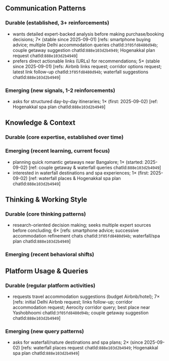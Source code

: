## Communication Patterns
### Durable (established, 3+ reinforcements)
- wants detailed expert-backed analysis before making purchase/booking decisions; 7× (stable since 2025-09-01) [refs: smartphone buying advice; multiple Delhi accommodation queries chatId:`3f05fd8480d94b`; couple getaway suggestion chatId:`888e103d2b4949`; Hogenakkal plan request chatId:`888e103d2b4949`]
- prefers direct actionable links (URLs) for recommendations; 5× (stable since 2025-09-01) [refs: Airbnb links request; corridor options request; latest link follow-up chatId:`3f05fd8480d94b`; waterfall suggestions chatId:`888e103d2b4949`]

### Emerging (new signals, 1-2 reinforcements)
- asks for structured day-by-day itineraries; 1× (first: 2025-09-02) [ref: Hogenakkal spa plan chatId:`888e103d2b4949`]

## Knowledge & Context
### Durable (core expertise, established over time)

### Emerging (recent learning, current focus)
- planning quick romantic getaways near Bangalore; 1× (started: 2025-09-02) [ref: couple getaway & waterfall queries chatId:`888e103d2b4949`]
- interested in waterfall destinations and spa experiences; 1× (first: 2025-09-02) [ref: waterfall places & Hogenakkal spa plan chatId:`888e103d2b4949`]

## Thinking & Working Style
### Durable (core thinking patterns)
- research-oriented decision making; seeks multiple expert sources before concluding; 6× [refs: smartphone advice; successive accommodation refinement chats chatId:`3f05fd8480d94b`; waterfall/spa plan chatId:`888e103d2b4949`]

### Emerging (recent behavioral shifts)

## Platform Usage & Queries
### Durable (regular platform activities)
- requests travel accommodation suggestions (budget Airbnb/hotel); 7× [refs: initial Delhi Airbnb request; links follow-up; corridor accommodation request; Aerocity corridor query; best place near Yashobhoomi chatId:`3f05fd8480d94b`; couple getaway suggestion chatId:`888e103d2b4949`]

### Emerging (new query patterns)
- asks for waterfall/nature destinations and spa plans; 2× (since 2025-09-02) [refs: waterfall places request chatId:`888e103d2b4949`; Hogenakkal spa plan chatId:`888e103d2b4949`]